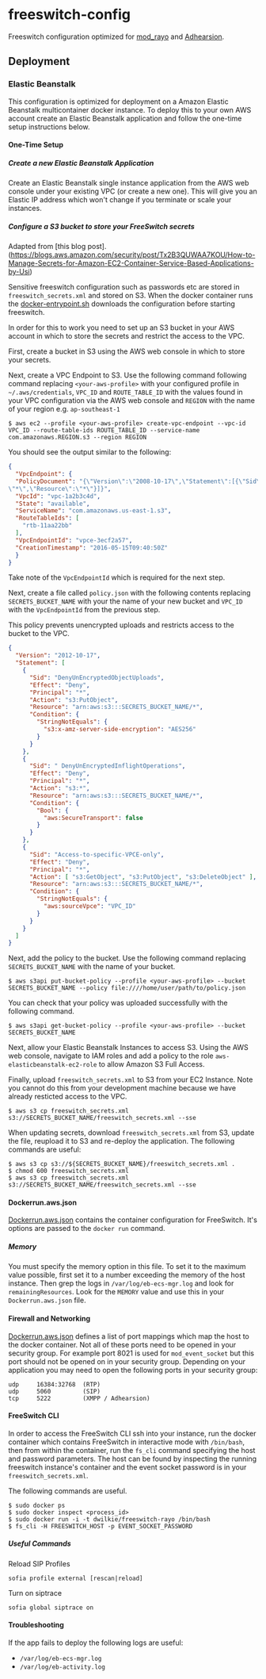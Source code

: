 # freeswitch-config

Freeswitch configuration optimized for [mod_rayo](https://freeswitch.org/confluence/display/FREESWITCH/mod_rayo) and [Adhearsion](https://github.com/adhearsion/adhearsion).

## Deployment

### Elastic Beanstalk

This configuration is optimized for deployment on a Amazon Elastic Beanstalk multicontainer docker instance. To deploy this to your own AWS account create an Elastic Beanstalk application and follow the one-time setup instructions below.

#### One-Time Setup

##### Create a new Elastic Beanstalk Application

Create an Elastic Beanstalk single instance application from the AWS web console under your existing VPC (or create a new one). This will give you an Elastic IP address which won't change if you terminate or scale your instances.

##### Configure a S3 bucket to store your FreeSwitch secrets

Adapted from [this blog post].(https://blogs.aws.amazon.com/security/post/Tx2B3QUWAA7KOU/How-to-Manage-Secrets-for-Amazon-EC2-Container-Service-Based-Applications-by-Usi)

Sensitive freeswitch configuration such as passwords etc are stored in `freeswitch_secrets.xml` and stored on S3. When the docker container runs the [docker-entrypoint.sh](https://github.com/dwilkie/freeswitch-config/blob/master/docker-entrypoint.sh) downloads the configuration before starting freeswitch.

In order for this to work you need to set up an S3 bucket in your AWS account in which to store the secrets and restrict the access to the VPC.

First, create a bucket in S3 using the AWS web console in which to store your secrets.

Next, create a VPC Endpoint to S3. Use the following command following command replacing `<your-aws-profile>` with your configured profile in `~/.aws/credentials`, `VPC_ID` and `ROUTE_TABLE_ID` with the values found in your VPC configuration via the AWS web console and `REGION` with the name of your region e.g. `ap-southeast-1`

```
$ aws ec2 --profile <your-aws-profile> create-vpc-endpoint --vpc-id VPC_ID --route-table-ids ROUTE_TABLE_ID --service-name com.amazonaws.REGION.s3 --region REGION
```

You should see the output similar to the following:

```json
{
  "VpcEndpoint": {
  "PolicyDocument": "{\"Version\":\"2008-10-17\",\"Statement\":[{\"Sid\":\"\",\"Effect\":\"Allow\",\"Principal\":\"*\",\"Action\":
\"*\",\"Resource\":\"*\"}]}",
  "VpcId": "vpc-1a2b3c4d",
  "State": "available",
  "ServiceName": "com.amazonaws.us-east-1.s3",
  "RouteTableIds": [
    "rtb-11aa22bb"
  ],
  "VpcEndpointId": "vpce-3ecf2a57",
  "CreationTimestamp": "2016-05-15T09:40:50Z"
  }
}
```

Take note of the `VpcEndpointId` which is required for the next step.

Next, create a file called `policy.json` with the following contents replacing `SECRETS_BUCKET_NAME` with your the name of your new bucket and `VPC_ID` with the `VpcEndpointId` from the previous step.

This policy prevents unencrypted uploads and restricts access to the bucket to the VPC.

```json
{
  "Version": "2012-10-17",
  "Statement": [
    {
      "Sid": "DenyUnEncryptedObjectUploads",
      "Effect": "Deny",
      "Principal": "*",
      "Action": "s3:PutObject",
      "Resource": "arn:aws:s3:::SECRETS_BUCKET_NAME/*",
      "Condition": {
        "StringNotEquals": {
          "s3:x-amz-server-side-encryption": "AES256"
        }
      }
    },
    {
      "Sid": " DenyUnEncryptedInflightOperations",
      "Effect": "Deny",
      "Principal": "*",
      "Action": "s3:*",
      "Resource": "arn:aws:s3:::SECRETS_BUCKET_NAME/*",
      "Condition": {
        "Bool": {
          "aws:SecureTransport": false
        }
      }
    },
    {
      "Sid": "Access-to-specific-VPCE-only",
      "Effect": "Deny",
      "Principal": "*",
      "Action": [ "s3:GetObject", "s3:PutObject", "s3:DeleteObject" ],
      "Resource": "arn:aws:s3:::SECRETS_BUCKET_NAME/*",
      "Condition": {
        "StringNotEquals": {
          "aws:sourceVpce": "VPC_ID"
        }
      }
    }
  ]
}
```

Next, add the policy to the bucket. Use the following command replacing `SECRETS_BUCKET_NAME` with the name of your bucket.

```
$ aws s3api put-bucket-policy --profile <your-aws-profile> --bucket SECRETS_BUCKET_NAME --policy file:////home/user/path/to/policy.json
```

You can check that your policy was uploaded successfully with the following command.

```
$ aws s3api get-bucket-policy --profile <your-aws-profile> --bucket SECRETS_BUCKET_NAME
```

Next, allow your Elastic Beanstalk Instances to access S3. Using the AWS web console, navigate to IAM roles and add a policy to the role `aws-elasticbeanstalk-ec2-role` to allow Amazon S3 Full Access.

Finally, upload `freeswitch_secrets.xml` to S3 from your EC2 Instance. Note you cannot do this from your development machine because we have already resticted access to the VPC.

```
$ aws s3 cp freeswitch_secrets.xml s3://SECRETS_BUCKET_NAME/freeswitch_secrets.xml --sse
```

When updating secrets, download `freeswitch_secrets.xml` from S3, update the file, reupload it to S3 and re-deploy the application. The following commands are useful:

```
$ aws s3 cp s3://${SECRETS_BUCKET_NAME}/freeswitch_secrets.xml .
$ chmod 600 freeswitch_secrets.xml
$ aws s3 cp freeswitch_secrets.xml s3://SECRETS_BUCKET_NAME/freeswitch_secrets.xml --sse
```

#### Dockerrun.aws.json

[Dockerrun.aws.json](https://github.com/dwilkie/freeswitch-config/blob/master/Dockerrun.aws.json) contains the container configuration for FreeSwitch. It's options are passed to the `docker run` command.

##### Memory

You must specify the memory option in this file. To set it to the maximum value possible, first set it to a number exceeding the memory of the host instance. Then grep the logs in `/var/log/eb-ecs-mgr.log` and look for `remainingResources`. Look for the `MEMORY` value and use this in your `Dockerrun.aws.json` file.

#### Firewall and Networking

[Dockerrun.aws.json](https://github.com/dwilkie/freeswitch-config/blob/master/Dockerrun.aws.json) defines a list of port mappings which map the host to the docker container. Not all of these ports need to be opened in your security group. For example port 8021 is used for `mod_event_socket` but this port should not be opened on in your security group. Depending on your application you may need to open the following ports in your security group:

    udp     16384:32768  (RTP)
    udp     5060         (SIP)
    tcp     5222         (XMPP / Adhearsion)

#### FreeSwitch CLI

In order to access the FreeSwitch CLI ssh into your instance, run the docker container which contains FreeSwitch in interactive mode with `/bin/bash`, then from within the container, run the `fs_cli` command specifying the host and password parameters. The host can be found by inspecting the running freeswitch instance's container and the event socket password is in your `freeswitch_secrets.xml`.

The following commands are useful.

```
$ sudo docker ps
$ sudo docker inspect <process_id>
$ sudo docker run -i -t dwilkie/freeswitch-rayo /bin/bash
$ fs_cli -H FREESWITCH_HOST -p EVENT_SOCKET_PASSWORD
```

##### Useful Commands

Reload SIP Profiles

```
sofia profile external [rescan|reload]
```

Turn on siptrace

```
sofia global siptrace on
```

#### Troubleshooting

If the app fails to deploy the following logs are useful:

* `/var/log/eb-ecs-mgr.log`
* `/var/log/eb-activity.log`
